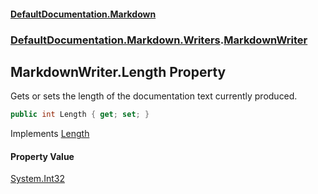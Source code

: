 #### [DefaultDocumentation\.Markdown](../../../../index.md 'index')
### [DefaultDocumentation\.Markdown\.Writers](../../../../index.md#DefaultDocumentation.Markdown.Writers 'DefaultDocumentation\.Markdown\.Writers').[MarkdownWriter](index.md 'DefaultDocumentation\.Markdown\.Writers\.MarkdownWriter')

## MarkdownWriter\.Length Property

Gets or sets the length of the documentation text currently produced\.

```csharp
public int Length { get; set; }
```

Implements [Length](https://github.com/Doraku/DefaultDocumentation/blob/master/documentation/api/DefaultDocumentation/Api/IWriter/Length.md 'DefaultDocumentation\.Api\.IWriter\.Length')

#### Property Value
[System\.Int32](https://docs.microsoft.com/en-us/dotnet/api/System.Int32 'System\.Int32')